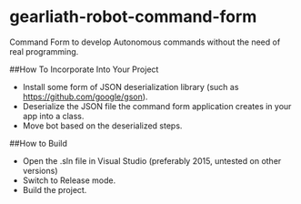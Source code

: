 # gearliath-robot-command-form
Command Form to develop Autonomous commands without the need of real programming.

##How To Incorporate Into Your Project
- Install some form of JSON deserialization library (such as https://github.com/google/gson).
- Deserialize the JSON file the command form application creates in your app into a class.
- Move bot based on the deserialized steps.

##How to Build
- Open the .sln file in Visual Studio (preferably 2015, untested on other versions)
- Switch to Release mode.
- Build the project.
